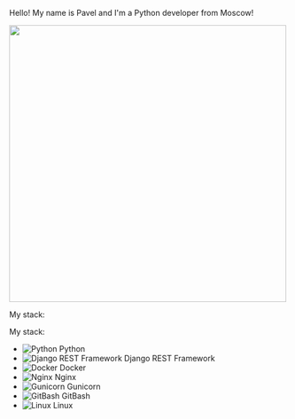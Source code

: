 Hello! My name is Pavel and I'm a Python developer from Moscow!

<img src="https://github.com/d1g-1t/d1g-1t/assets/133741770/80643634-377f-4abd-8ec2-fe3b2a992d8d" width="500" height="500">

My stack:

My stack:

- ![Python](link_to_python_image) Python
- ![Django REST Framework](link_to_django_rest_framework_image) Django REST Framework
- ![Docker](link_to_docker_image) Docker
- ![Nginx](link_to_nginx_image) Nginx
- ![Gunicorn](link_to_gunicorn_image) Gunicorn
- ![GitBash](link_to_gitbash_image) GitBash
- ![Linux](link_to_linux_image) Linux
